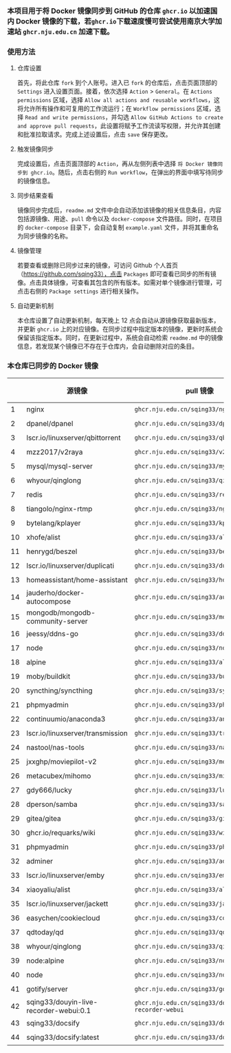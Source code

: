### 本项目用于将 Docker 镜像同步到 GitHub 的仓库 `ghcr.io` 以加速国内 Docker 镜像的下载，若`ghcr.io`下载速度慢可尝试使用南京大学加速站 `ghcr.nju.edu.cn` 加速下载。

### 使用方法

1. 仓库设置

   首先，将此仓库 `fork` 到个人账号。进入已 `fork` 的仓库后，点击页面顶部的 `Settings` 进入设置页面。接着，依次选择 `Action` > `General`。在 `Actions permissions` 区域，选择 `Allow all actions and reusable workflows`，这将允许所有操作和可复用的工作流运行；在 `Workflow permissions` 区域，选择 `Read and write permissions`，并勾选 `Allow GitHub Actions to create and approve pull requests`，此设置将赋予工作流读写权限，并允许其创建和批准拉取请求。完成上述设置后，点击 `save` 保存更改。

2. 触发镜像同步

   完成设置后，点击页面顶部的 `Action`，再从左侧列表中选择 `将 Docker 镜像同步到 ghcr.io`。随后，点击右侧的 `Run workflow`，在弹出的界面中填写待同步的镜像信息。

3. 同步结果查看

   镜像同步完成后，`readme.md` 文件中会自动添加该镜像的相关信息条目，内容包括源镜像、用途、`pull` 命令以及 `docker-compose` 文件路径。同时，在项目的 `docker-compose` 目录下，会自动复制 `example.yaml` 文件，并将其重命名为同步镜像的名称。

4. 镜像管理

   若要查看或删除已同步过来的镜像，可访问 Github 个人首页（https://github.com/sqing33），点击 `Packages` 即可查看已同步的所有镜像。点击具体镜像，可查看其包含的所有版本。如需对单个镜像进行管理，可点击右侧的 `Package settings` 进行相关操作。

5. 自动更新机制

   本仓库设置了自动更新机制，每天晚上 12 点会自动从源镜像获取最新版本，并更新 `ghcr.io` 上的对应镜像。在同步过程中指定版本的镜像，更新时系统会保留该指定版本。同时，在更新过程中，系统会自动检索 `readme.md` 中的镜像信息，若发现某个镜像已不存在于仓库内，会自动删除对应的条目。

### 本仓库已同步的 Docker 镜像

|   | 源镜像 | pull 镜像 | docker-compose | 同步 |
| ---- | -------- | --------- | -------------- | ---- |
| 1   | nginx                                  | `ghcr.nju.edu.cn/sqing33/nginx`                      | [yaml](https://github.com/sqing33/docker-image-sync/blob/main/docker-compose/nginx.yaml)                      | ✔️   |
| 2   | dpanel/dpanel                          | `ghcr.nju.edu.cn/sqing33/dpanel`                     | [yaml](https://github.com/sqing33/docker-image-sync/blob/main/docker-compose/dpanel.yaml)                     | ✔️   |
| 3   | lscr.io/linuxserver/qbittorrent        | `ghcr.nju.edu.cn/sqing33/qbittorrent`                | [yaml](https://github.com/sqing33/docker-image-sync/blob/main/docker-compose/qbittorrent.yaml)                | ✔️   |
| 4   | mzz2017/v2raya                         | `ghcr.nju.edu.cn/sqing33/v2raya`                     | [yaml](https://github.com/sqing33/docker-image-sync/blob/main/docker-compose/v2raya.yaml)                     | ✔️   |
| 5   | mysql/mysql-server                     | `ghcr.nju.edu.cn/sqing33/mysql`                      | [yaml](https://github.com/sqing33/docker-image-sync/blob/main/docker-compose/mysql.yaml)                      | ✔️   |
| 6   | whyour/qinglong                        | `ghcr.nju.edu.cn/sqing33/qinglong`                   | [yaml](https://github.com/sqing33/docker-image-sync/blob/main/docker-compose/qinglong.yaml)                   | ✔️   |
| 7   | redis                                  | `ghcr.nju.edu.cn/sqing33/redis`                      | [yaml](https://github.com/sqing33/docker-image-sync/blob/main/docker-compose/redis.yaml)                      | ✔️   |
| 8   | tiangolo/nginx-rtmp                    | `ghcr.nju.edu.cn/sqing33/nginx-rtmp`                 | [yaml](https://github.com/sqing33/docker-image-sync/blob/main/docker-compose/nginx-rtmp.yaml)                 | ✔️   |
| 9   | bytelang/kplayer                       | `ghcr.nju.edu.cn/sqing33/kplayer`                    | [yaml](https://github.com/sqing33/docker-image-sync/blob/main/docker-compose/kplayer.yaml)                    | ✔️   |
| 10  | xhofe/alist                            | `ghcr.nju.edu.cn/sqing33/alist`                      | [yaml](https://github.com/sqing33/docker-image-sync/blob/main/docker-compose/alist.yaml)                      | ✔️   |
| 11  | henrygd/beszel                         | `ghcr.nju.edu.cn/sqing33/beszel`                     | [yaml](https://github.com/sqing33/docker-image-sync/blob/main/docker-compose/beszel.yaml)                     | ✔️   |
| 12  | lscr.io/linuxserver/duplicati          | `ghcr.nju.edu.cn/sqing33/duplicati`                  | [yaml](https://github.com/sqing33/docker-image-sync/blob/main/docker-compose/duplicati.yaml)                  | ✔️   |
| 13  | homeassistant/home-assistant           | `ghcr.nju.edu.cn/sqing33/homeassistant`              | [yaml](https://github.com/sqing33/docker-image-sync/blob/main/docker-compose/homeassistant.yaml)              | ✔️   |
| 14  | jauderho/docker-autocompose            | `ghcr.nju.edu.cn/sqing33/autocompose`                | [yaml](https://github.com/sqing33/docker-image-sync/blob/main/docker-compose/autocompose.yaml)                | ✔️   |
| 15  | mongodb/mongodb-community-server       | `ghcr.nju.edu.cn/sqing33/mongodb`                    | [yaml](https://github.com/sqing33/docker-image-sync/blob/main/docker-compose/mongodb.yaml)                    | ✔️   |
| 16  | jeessy/ddns-go                         | `ghcr.nju.edu.cn/sqing33/ddns-go`                    | [yaml](https://github.com/sqing33/docker-image-sync/blob/main/docker-compose/ddns-go.yaml)                    | ✔️   |
| 17  | node                                   | `ghcr.nju.edu.cn/sqing33/node`                       | [yaml](https://github.com/sqing33/docker-image-sync/blob/main/docker-compose/node.yaml)                       | ✔️   |
| 18  | alpine                                 | `ghcr.nju.edu.cn/sqing33/alpine`                     | [yaml](https://github.com/sqing33/docker-image-sync/blob/main/docker-compose/alpine.yaml)                     | ✔️   |
| 19  | moby/buildkit                          | `ghcr.nju.edu.cn/sqing33/buildkit`                   | [yaml](https://github.com/sqing33/docker-image-sync/blob/main/docker-compose/buildkit.yaml)                   | ✔️   |
| 20  | syncthing/syncthing                    | `ghcr.nju.edu.cn/sqing33/syncthing`                  | [yaml](https://github.com/sqing33/docker-image-sync/blob/main/docker-compose/syncthing.yaml)                  | ✔️   |
| 21  | phpmyadmin                             | `ghcr.nju.edu.cn/sqing33/phpmyadmin`                 | [yaml](https://github.com/sqing33/docker-image-sync/blob/main/docker-compose/phpmyadmin.yaml)                 | ✔️   |
| 22  | continuumio/anaconda3                  | `ghcr.nju.edu.cn/sqing33/anaconda3`                  | [yaml](https://github.com/sqing33/docker-image-sync/blob/main/docker-compose/anaconda3.yaml)                  | ✔️   |
| 23  | lscr.io/linuxserver/transmission       | `ghcr.nju.edu.cn/sqing33/transmission`               | [yaml](https://github.com/sqing33/docker-image-sync/blob/main/docker-compose/transmission.yaml)               | ✔️   |
| 24  | nastool/nas-tools                      | `ghcr.nju.edu.cn/sqing33/nas-tools`                  | [yaml](https://github.com/sqing33/docker-image-sync/blob/main/docker-compose/nas-tools.yaml)                  | ✔️   |
| 25  | jxxghp/moviepilot-v2                   | `ghcr.nju.edu.cn/sqing33/moviepilot-v2`              | [yaml](https://github.com/sqing33/docker-image-sync/blob/main/docker-compose/moviepilot-v2.yaml)              | ✔️   |
| 26  | metacubex/mihomo                       | `ghcr.nju.edu.cn/sqing33/mihomo`                     | [yaml](https://github.com/sqing33/docker-image-sync/blob/main/docker-compose/mihomo.yaml)                     | ✔️   |
| 27  | gdy666/lucky                           | `ghcr.nju.edu.cn/sqing33/lucky`                      | [yaml](https://github.com/sqing33/docker-image-sync/blob/main/docker-compose/lucky.yaml)                      | ✔️   |
| 28  | dperson/samba                          | `ghcr.nju.edu.cn/sqing33/samba`                      | [yaml](https://github.com/sqing33/docker-image-sync/blob/main/docker-compose/samba.yaml)                      | ✔️   |
| 29  | gitea/gitea                            | `ghcr.nju.edu.cn/sqing33/gitea`                      | [yaml](https://github.com/sqing33/docker-image-sync/blob/main/docker-compose/gitea.yaml)                      | ✔️   |
| 30  | ghcr.io/requarks/wiki                  | `ghcr.nju.edu.cn/sqing33/wiki`                       | [yaml](https://github.com/sqing33/docker-image-sync/blob/main/docker-compose/wiki.yaml)                       | ✔️   |
| 31  | phpmyadmin                             | `ghcr.nju.edu.cn/sqing33/phpmyadmin`                 | [yaml](https://github.com/sqing33/docker-image-sync/blob/main/docker-compose/phpmyadmin.yaml)                 | ✔️   |
| 32  | adminer                                | `ghcr.nju.edu.cn/sqing33/adminer`                    | [yaml](https://github.com/sqing33/docker-image-sync/blob/main/docker-compose/adminer.yaml)                    | ✔️   |
| 33  | lscr.io/linuxserver/emby               | `ghcr.nju.edu.cn/sqing33/emby`                       | [yaml](https://github.com/sqing33/docker-image-sync/blob/main/docker-compose/emby.yaml)                       | ✔️   |
| 34  | xiaoyaliu/alist                        | `ghcr.nju.edu.cn/sqing33/alist`                      | [yaml](https://github.com/sqing33/docker-image-sync/blob/main/docker-compose/alist.yaml)                      | ✔️   |
| 35  | lscr.io/linuxserver/jackett            | `ghcr.nju.edu.cn/sqing33/jackett`                    | [yaml](https://github.com/sqing33/docker-image-sync/blob/main/docker-compose/jackett.yaml)                    | ✔️   |
| 36  | easychen/cookiecloud                   | `ghcr.nju.edu.cn/sqing33/cookiecloud`                | [yaml](https://github.com/sqing33/docker-image-sync/blob/main/docker-compose/cookiecloud.yaml)                | ✔️   |
| 37  | qdtoday/qd                             | `ghcr.nju.edu.cn/sqing33/qd`                         | [yaml](https://github.com/sqing33/docker-image-sync/blob/main/docker-compose/qd.yaml)                         | ✔️   |
| 38  | whyour/qinglong                        | `ghcr.nju.edu.cn/sqing33/qinglong`                   | [yaml](https://github.com/sqing33/docker-image-sync/blob/main/docker-compose/qinglong.yaml)                   | ✔️   |
| 39  | node:alpine                            | `ghcr.nju.edu.cn/sqing33/node:alpine`                | [yaml](https://github.com/sqing33/docker-image-sync/blob/main/docker-compose/node.yaml)                       | ✔️   |
| 40  | node                                   | `ghcr.nju.edu.cn/sqing33/node`                       | [yaml](https://github.com/sqing33/docker-image-sync/blob/main/docker-compose/node.yaml)                       | ✔️   |
| 41  | gotify/server                          | `ghcr.nju.edu.cn/sqing33/gotify`                     | [yaml](https://github.com/sqing33/docker-image-sync/blob/main/docker-compose/gotify.yaml)                     | ✔️   |
| 42  | sqing33/douyin-live-recorder-webui:0.1 | `ghcr.nju.edu.cn/sqing33/douyin-live-recorder-webui` | [yaml](https://github.com/sqing33/docker-image-sync/blob/main/docker-compose/douyin-live-recorder-webui.yaml) | ❌   |
| 43  | sqing33/docsify                        | `ghcr.nju.edu.cn/sqing33/docsify-sqing`              | [yaml](https://github.com/sqing33/docker-image-sync/blob/main/docker-compose/docsify-sqing.yaml)              | ✔️   |
| 44  | sqing33/docsify:latest                 | `ghcr.nju.edu.cn/sqing33/docsify-sqing`              | [yaml](https://github.com/sqing33/docker-image-sync/blob/main/docker-compose/docsify-sqing.yaml)              | ✔️   |
